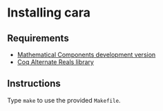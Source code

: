 # Installing cara

## Requirements
- [Mathematical Components development version](https://github.com/math-comp/math-comp)
- [Coq Alternate Reals library](https://github.com/strub/coq-alternate-reals)

## Instructions
Type `make` to use the provided `Makefile`.
